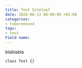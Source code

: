 ```yaml
---
title: Test Siteleaf
date: 2020-06-13 00:09:00 +02:00
categories:
- toberemoved
tags:
- test
Field name: 
---
```


blablabla

`class Test {}`